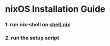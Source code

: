 # nixOS Installation Guide

### 1. run nix-shell on [shell.nix](./shell.nix)

### 2. run the setup script

